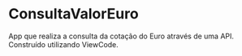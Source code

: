 # ConsultaValorEuro
App que realiza a consulta da cotação do Euro através de uma API.
Construído utilizando ViewCode.
